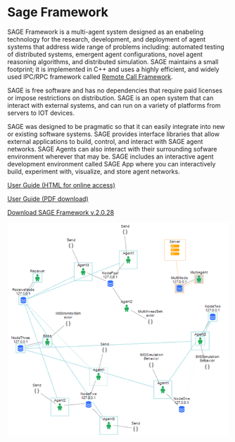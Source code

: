# Sage Framework 

SAGE Framework is a multi-agent system designed as an enabeling technology for the research, development, and deployment of agent systems that address wide range of problems including: automated testing of distributed systems, emergent agent configurations, novel agent reasoning algorithms, and distributed simulation. SAGE maintains a small footprint; it is implemented in C++ and uses a highly efficient, and widely used IPC/RPC framework called [Remote Call Framework](www.deltavsoft.com).

SAGE is free software and has no dependencies that require paid licenses or impose restrictions on distribution. SAGE is an open system that can interact with external systems, and can run on a variety of platforms from servers to IOT devices.

SAGE was designed to be pragmatic so that it can easily integrate into new or existing software systems. SAGE provides interface libraries that allow external applications to build, control, and interact with SAGE agent networks. SAGE Agents can also interact with their surrounding sofware environment wherever that may be. SAGE includes an interactive agent development environment called SAGE App where you can interactively build, experiment with, visualize, and store agent networks.

[User Guide (HTML for online access)](https://sageframework.com)

[User Guide (PDF download)](https://github.com/USNavalResearchLaboratory/sageframework/blob/master/SAGEUserGuide.pdf)

[Download SAGE Framework v.2.0.28](https://sageframework.com/index.html#document-download)

![](https://github.com/USNavalResearchLaboratory/sageframework/raw/master/src/_images/introduction_1.png)


